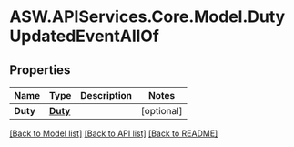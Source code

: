 
# ASW.APIServices.Core.Model.DutyUpdatedEventAllOf

## Properties

Name | Type | Description | Notes
------------ | ------------- | ------------- | -------------
**Duty** | [**Duty**](Duty.md) |  | [optional] 

[[Back to Model list]](../README.md#documentation-for-models)
[[Back to API list]](../README.md#documentation-for-api-endpoints)
[[Back to README]](../README.md)

